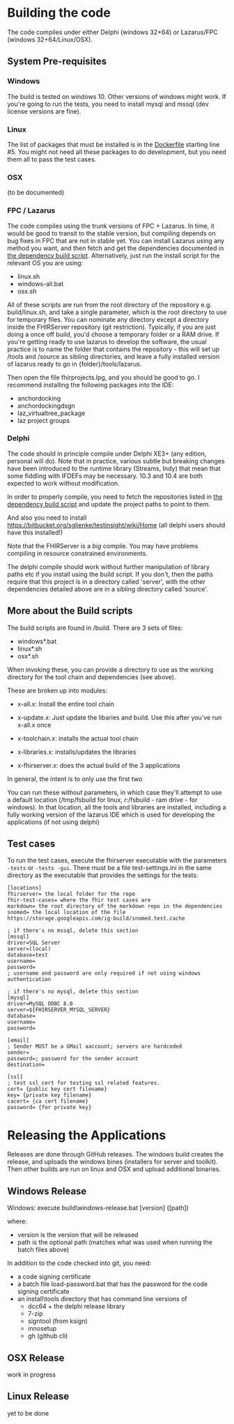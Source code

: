 # Building the code 

The code compiles under either Delphi (windows 32+64) or Lazarus/FPC (windows 32+64/Linux/OSX). 

## System Pre-requisites

### Windows

The build is tested on windows 10. Other versions of windows might work. If you're going to run the tests, 
you need to install mysql and mssql (dev license versions are fine). 

### Linux

The list of packages that must be installed is in the [Dockerfile](../Dockerfile) starting line #5. You might
not need all these packages to do development, but you need them all to pass the test cases.

### OSX

(to be documented)

### FPC / Lazarus

The code compiles using the trunk versions of FPC + Lazarus. In time, it would be good to transit to the stable version, but compiling depends on bug fixes in FPC that are not in stable yet.
You can install Lazarus using any method you want, and then fetch and get the dependencies documented in [the dependency build script](unix-libraries.sh). Alternatively, just run the 
install script for the relevant OS you are using:

* linux.sh
* windows-all.bat
* osx.sh

All of these scripts are run from the root directory of the repository e.g. build/linux.sh, and take a single parameter, which is the root directory to use for temporary files. 
You can nominate any directory except a directory inside the FHIRServer repository (git restriction). Typically, if you are just doing a once off build, you'd choose a temporary
folder or a RAM drive. If you're getting ready to use lazarus to develop the software, the usual practice is to name the folder that contains the repository -  this will set 
up /tools and /source as sibling directories, and leave a fully installed version of lazarus ready to go in {folder}/tools/lazarus.

Then open the file fhirprojects.lpg, and you should be good to go. I recommend installing the following packages into the IDE:
 * anchordocking
 * anchordockingdsgn
 * laz_virtualtree_package
 * laz project groups

### Delphi

The code should in principle compile under Delphi XE3+ (any edition, personal will do). Note that 
in practice, various subtle but breaking changes have been introduced to the runtime library (Streams, 
Indy) that mean that some fiddling with IFDEFs may be necessary. 10.3 and 10.4 are both expected to 
work without modification.

In order to properly compile, you need to fetch the repositories listed in [the dependency build script](unix-libraries.sh)
and update the project paths to point to them. 

And also you need to install https://bitbucket.org/sglienke/testinsight/wiki/Home (all delphi 
users should have this installed!)

Note that the FHIRServer is a *big* compile. You may have problems compiling in 
resource constrained environments.

The delphi compile should work without further manipulation of library paths etc if 
you install using the build script. If you don't, then the paths require that this 
project is in a directory called 'server', with the other dependencies detailed above 
are in a sibling directory called 'source'.

## More about the Build scripts 

The build scripts are found in /build. There are 3 sets of files:

* windows*.bat
* linux*.sh
* osx*.sh

When invoking these, you can provide a directory to use as the working directory for the tool chain and dependencies (see above).

These are broken up into modules:
* x-all.x: Install the entire tool chain
* x-update.x: Just update the libaries and build. Use this after you've run x-all.x once

* x-toolchain.x: installs the actual tool chain
* x-libraries.x: installs/updates the libraries 
* x-fhirserver.x: does the actual build of the 3 applications

In general, the intent is to only use the first two

You can run these without parameters, in which case they'll attempt to use a default location (/tmp/fsbuild for linux, r:/fsbuild - ram drive - for windows).
In that location, all the tools and libraries are installed, including a fully working version of the lazarus IDE which is used for developing
the applications (if not using delphi)

## Test cases 

To run the test cases, execute the fhirserver executable with the parameters ```-tests``` or ```-tests -gui```.
There must be a file test-settings.ini in the same directory as the executable that provides the settings 
for the tests:

```
[locations]
fhirserver= the local folder for the repo
fhir-test-cases= where the fhir test cases are
markdown= the root directory of the markdown repo in the dependencies
snomed= the local location of the file https://storage.googleapis.com/ig-build/snomed.test.cache

; if there's no mssql, delete this section
[mssql]
driver=SQL Server
server=(local)
database=test
username=
password=
; username and password are only required if not using windows authentication

; if there's no mysql, delete this section
[mysql]
driver=MySQL ODBC 8.0
server=${FHIRSERVER_MYSQL_SERVER}
database=
username=
password=

[email]
; Sender MUST be a GMail aaccount; servers are hardcoded
sender=
password=; password for the sender account
destination=

[ssl]
; test ssl cert for testing ssl related features.
cert= {public key cert filename}
key= {private key filename}
cacert= {ca cert filename}
password= {for private key}
```

# Releasing the Applications

Releases are done through GitHub releases. The windows build creates the release, and uploads 
the windows bines (installers for server and toolkit). Then other builds are run on linux and
OSX and upload additional binaries. 

## Windows Release

Windows: execute build\windows-release.bat [version] ([path])

where:
* version is the version that will be released
* path is the optional path (matches what was used when running the batch files above)

In addition to the code checked into git, you need:
* a code signing certificate
* a batch file load-password.bat that has the password for the code signing certificate 
* an install\tools directory that has command line versions of 
  * dcc64 + the delphi release library 
  * 7-zip
  * signtool (from ksign)
  * innosetup 
  * gh (github cli)
  
  
## OSX Release

work in progress

## Linux Release

yet to be  done
